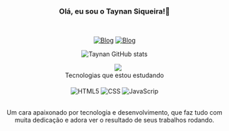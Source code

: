
<DIV align="center">

<div style="text-align: center;">

### Olá, eu sou o Taynan Siqueira!👋


</br>


[![Blog](https://img.shields.io/badge/LinkedIn-0077B5?style=for-the-badge&logo=linkedin&logoColor=white)](https://www.linkedin.com/in/taynan-siqueira-0018491b5/)
[![Blog](https://img.shields.io/badge/Instagram-E4405F?style=for-the-badge&logo=instagram&logoColor=white)](https://www.instagram.com/t.martins.s/)

![Taynan GitHub stats](https://github-readme-stats.vercel.app/api?username=taynansiqueira&show_icons=true&theme=codeSTACKr)


<img style="float: right; position: absolute;"  src="https://komarev.com/ghpvc/?username=taynansiqueira&color=blue&style=plastic"> 

</br>
Tecnologias que estou estudando
<div style="display: inline_block"><br/>
<img align="center" alt="HTML5"src="https://img.shields.io/badge/HTML5-E34F26?style=for-the-badge&logo=html5&logoColor=white" />
<img align="center" alt="CSS"src="https://img.shields.io/badge/CSS3-1572B6?style=for-the-badge&logo=css3&logoColor=white" />
<img align="center" alt="JavaScrip"src="https://img.shields.io/badge/JavaScript-F7DF1E?style=for-the-badge&logo=javascript&logoColor=black" />
</div><br/>

Um cara apaixonado por tecnologia e desenvolvimento, que faz tudo com muita dedicação e adora ver o resultado de seus trabalhos rodando. 
</DIV>
</DIV>
